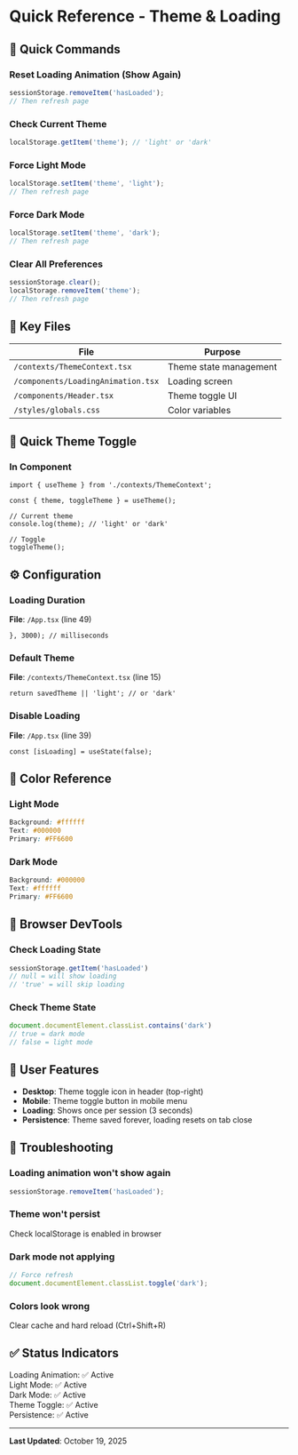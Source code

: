 # Quick Reference - Theme & Loading

## 🎯 Quick Commands

### Reset Loading Animation (Show Again)
```javascript
sessionStorage.removeItem('hasLoaded');
// Then refresh page
```

### Check Current Theme
```javascript
localStorage.getItem('theme'); // 'light' or 'dark'
```

### Force Light Mode
```javascript
localStorage.setItem('theme', 'light');
// Then refresh page
```

### Force Dark Mode
```javascript
localStorage.setItem('theme', 'dark');
// Then refresh page
```

### Clear All Preferences
```javascript
sessionStorage.clear();
localStorage.removeItem('theme');
// Then refresh page
```

## 📁 Key Files

| File | Purpose |
|------|---------|
| `/contexts/ThemeContext.tsx` | Theme state management |
| `/components/LoadingAnimation.tsx` | Loading screen |
| `/components/Header.tsx` | Theme toggle UI |
| `/styles/globals.css` | Color variables |

## 🎨 Quick Theme Toggle

### In Component
```tsx
import { useTheme } from './contexts/ThemeContext';

const { theme, toggleTheme } = useTheme();

// Current theme
console.log(theme); // 'light' or 'dark'

// Toggle
toggleTheme();
```

## ⚙️ Configuration

### Loading Duration
**File**: `/App.tsx` (line 49)
```tsx
}, 3000); // milliseconds
```

### Default Theme
**File**: `/contexts/ThemeContext.tsx` (line 15)
```tsx
return savedTheme || 'light'; // or 'dark'
```

### Disable Loading
**File**: `/App.tsx` (line 39)
```tsx
const [isLoading] = useState(false);
```

## 🎨 Color Reference

### Light Mode
```css
Background: #ffffff
Text: #000000
Primary: #FF6600
```

### Dark Mode
```css
Background: #000000
Text: #ffffff
Primary: #FF6600
```

## 🚀 Browser DevTools

### Check Loading State
```javascript
sessionStorage.getItem('hasLoaded')
// null = will show loading
// 'true' = will skip loading
```

### Check Theme State
```javascript
document.documentElement.classList.contains('dark')
// true = dark mode
// false = light mode
```

## 📱 User Features

- **Desktop**: Theme toggle icon in header (top-right)
- **Mobile**: Theme toggle button in mobile menu
- **Loading**: Shows once per session (3 seconds)
- **Persistence**: Theme saved forever, loading resets on tab close

## 🔧 Troubleshooting

### Loading animation won't show again
```javascript
sessionStorage.removeItem('hasLoaded');
```

### Theme won't persist
Check localStorage is enabled in browser

### Dark mode not applying
```javascript
// Force refresh
document.documentElement.classList.toggle('dark');
```

### Colors look wrong
Clear cache and hard reload (Ctrl+Shift+R)

## ✅ Status Indicators

Loading Animation: ✅ Active  
Light Mode: ✅ Active  
Dark Mode: ✅ Active  
Theme Toggle: ✅ Active  
Persistence: ✅ Active  

---

**Last Updated**: October 19, 2025
